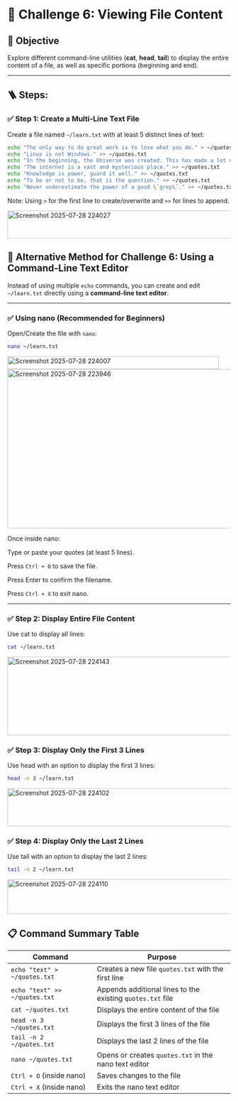 # 🎯 Challenge 6: Viewing File Content

## 🧠 Objective  
Explore different command-line utilities (**cat**, **head**, **tail**) to display the entire content of a file, as well as specific portions (beginning and end).

---

## 🪜 Steps:

### ✅ Step 1: Create a Multi-Line Text File

Create a file named `~/learn.txt` with at least 5 distinct lines of text:

```bash
echo "The only way to do great work is to love what you do." > ~/quotes.txt
echo "Linux is not Windows." >> ~/quotes.txt
echo "In the beginning, the Universe was created. This has made a lot of people very angry and been widely regarded as a bad move." >> ~/quotes.txt
echo "The internet is a vast and mysterious place." >> ~/quotes.txt
echo "Knowledge is power, guard it well." >> ~/quotes.txt
echo "To be or not to be, that is the question." >> ~/quotes.txt
echo "Never underestimate the power of a good \`grep\`." >> ~/quotes.txt
```
Note: Using `>` for the first line to create/overwrite and `>>` for lines to append.

<img width="1281" height="63" alt="Screenshot 2025-07-28 224027" src="https://github.com/user-attachments/assets/294d254b-e59d-4a91-8c5f-300432d679ae" />


## 🔄 Alternative Method for Challenge 6: Using a Command-Line Text Editor

Instead of using multiple `echo` commands, you can create and edit `~/learn.txt` directly using a **command-line text editor**.

---

### ✅ Using **nano** (Recommended for Beginners)

Open/Create the file with `nano`:

```bash
nano ~/learn.txt
```
<img width="477" height="29" alt="Screenshot 2025-07-28 224007" src="https://github.com/user-attachments/assets/7dd00062-c660-4d1c-af86-cb31828c5868" />


<img width="1841" height="359" alt="Screenshot 2025-07-28 223946" src="https://github.com/user-attachments/assets/f3dc5f68-6420-471d-a6a0-8d44a145fff8" />

Once inside nano:

Type or paste your quotes (at least 5 lines).

Press `Ctrl + O` to save the file.

Press Enter to confirm the filename.

Press `Ctrl + X` to exit nano.

---

### ✅ Step 2: Display Entire File Content

Use cat to display all lines:

```bash
cat ~/learn.txt
```

<img width="1207" height="177" alt="Screenshot 2025-07-28 224143" src="https://github.com/user-attachments/assets/02b3229c-a516-4583-98e5-2da0fe01cd13" />

### ✅ Step 3: Display Only the First 3 Lines

Use head with an option to display the first 3 lines:

```bash
head -n 3 ~/learn.txt
```
<img width="1110" height="86" alt="Screenshot 2025-07-28 224102" src="https://github.com/user-attachments/assets/be1f24e6-469d-4489-a881-eadfdfe92c0d" />

### ✅ Step 4: Display Only the Last 2 Lines

Use tail with an option to display the last 2 lines:

```bash
tail -n 2 ~/learn.txt
```

<img width="1091" height="78" alt="Screenshot 2025-07-28 224110" src="https://github.com/user-attachments/assets/5c569069-6258-4b6c-9119-d734ffbc853d" />


## 📋 Command Summary Table

| Command                                   | Purpose                                                      |
|-------------------------------------------|--------------------------------------------------------------|
| `echo "text" > ~/quotes.txt`             | Creates a new file `quotes.txt` with the first line         |
| `echo "text" >> ~/quotes.txt`            | Appends additional lines to the existing `quotes.txt` file  |
| `cat ~/quotes.txt`                       | Displays the entire content of the file                     |
| `head -n 3 ~/quotes.txt`                 | Displays the first 3 lines of the file                      |
| `tail -n 2 ~/quotes.txt`                 | Displays the last 2 lines of the file                       |
| `nano ~/quotes.txt`                      | Opens or creates `quotes.txt` in the nano text editor       |
| `Ctrl + O` (inside nano)                 | Saves changes to the file                                   |
| `Ctrl + X` (inside nano)                 | Exits the nano text editor                                  |
